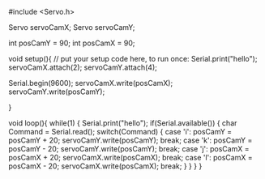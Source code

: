 

#include <Servo.h>

Servo servoCamX;
Servo servoCamY;

int posCamY = 90;
int posCamX = 90;

void setup(){
  // put your setup code here, to run once:
Serial.print("hello");
servoCamX.attach(2);
servoCamY.attach(4);

Serial.begin(9600);
servoCamX.write(posCamX);
servoCamY.write(posCamY);


}

void loop(){
  while(1) {
    Serial.print("hello");
    if(Serial.available())
    {
      char Command = Serial.read();
      switch(Command)
      {
        case 'i':
        posCamY = posCamY + 20;
        servoCamY.write(posCamY);
        break; 
        case 'k': 
        posCamY = posCamY - 20; 
        servoCamY.write(posCamY);
        break; 
        case 'j': 
        posCamX = posCamX + 20; 
        servoCamX.write(posCamX);
        break; 
        case 'l': 
        posCamX = posCamX - 20;
        servoCamX.write(posCamX);
        break; 
      } 
    } 
  }
}
